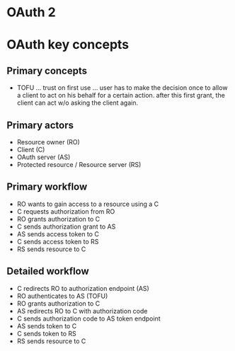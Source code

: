 OAuth 2
=======

# OAuth key concepts

## Primary concepts

- TOFU ... trust on first use ... user has to make the decision once to allow a client to act on his behalf 
for a certain action. after this first grant, the client can act w/o asking the client again. 

## Primary actors

- Resource owner (RO)
- Client (C)
- OAuth server (AS)
- Protected resource / Resource server (RS)

## Primary workflow

- RO wants to gain access to a resource using a C
- C requests authorization from RO
- RO grants authorization to C
- C sends authorization grant to AS
- AS sends access token to C
- C sends access token to RS
- RS sends resource to C

## Detailed workflow

- C redirects RO to authorization endpoint (AS)
- RO authenticates to AS (TOFU)
- RO grants authorization to C
- AS redirects RO to C with authorization code
- C sends authorization code to AS token endpoint
- AS sends token to C
- C sends token to RS
- RS sends resource to C

